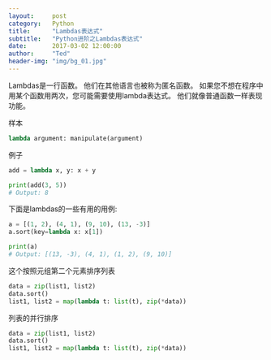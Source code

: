 ```yaml
---
layout:     post
category:   Python
title:      "Lambdas表达式"
subtitle:   "Python进阶之Lambdas表达式"
date:       2017-03-02 12:00:00
author:     "Ted"
header-img: "img/bg_01.jpg"
---
```


Lambdas是一行函数。 他们在其他语言也被称为匿名函数。 如果您不想在程序中用某个函数用两次，您可能需要使用lambda表达式。 他们就像普通函数一样表现功能。

样本

```Python
lambda argument: manipulate(argument)
```

例子

```python
add = lambda x, y: x + y

print(add(3, 5))
# Output: 8
```

下面是lambdas的一些有用的用例:

```python
a = [(1, 2), (4, 1), (9, 10), (13, -3)]
a.sort(key=lambda x: x[1])

print(a)
# Output: [(13, -3), (4, 1), (1, 2), (9, 10)]
```

这个按照元组第二个元素排序列表

```python
data = zip(list1, list2)
data.sort()
list1, list2 = map(lambda t: list(t), zip(*data))
```

列表的并行排序

```python
data = zip(list1, list2)
data.sort()
list1, list2 = map(lambda t: list(t), zip(*data))
```

